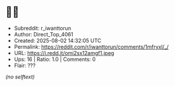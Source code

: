 # 🤨😃

- Subreddit: r_iwanttorun
- Author: Direct_Top_4061
- Created: 2025-08-02 14:32:05 UTC
- Permalink: https://reddit.com/r/iwanttorun/comments/1mfryxl/_/
- URL: https://i.redd.it/omi2sx12amgf1.jpeg
- Ups: 16 | Ratio: 1.0 | Comments: 0
- Flair: ???

_(no selftext)_
